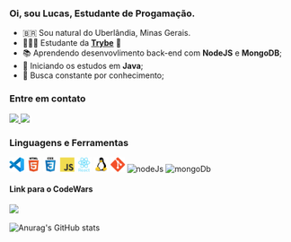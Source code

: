 ### Oi, sou Lucas, Estudante de Progamação.

<!-- <img align="right" alt="GIF" src=https://media0.giphy.com/media/MdA16VIoXKKxNE8Stk/giphy.gif width="400px" /> -->

- :brazil: Sou natural do Uberlândia, Minas Gerais.
- 👨🏽‍💻 Estudante da <a href="https://www.betrybe.com/" target="_blank"><strong>Trybe</strong></a> 🚀
- 📚 Aprendendo desenvovlimento back-end com **NodeJS** e **MongoDB**;
- 🧠 Iniciando os estudos em **Java**;
- 🔎 Busca constante por conhecimento;



### Entre em contato
<a href="https://www.linkedin.com/in/lucas-rodrigues-pontes/" target="_blank">
  <img src="https://img.shields.io/badge/-LinkedIn-%230077B5?style=for-the-badge&logo=linkedin&logoColor=white" target="_blank">
</a> 

<a href = "mailto:lucasrpontesgarcia@gmail.com">
<img src="https://img.shields.io/badge/-Gmail-%23333?style=for-the-badge&logo=gmail&logoColor=white" target="_blank">
</a> 



### Linguagens e Ferramentas
<p align="left">
  <img alt="Visual Studio Code" width="26px" src="https://raw.githubusercontent.com/github/explore/80688e429a7d4ef2fca1e82350fe8e3517d3494d/topics/visual-studio-code/visual-studio-code.png" />
  <img alt="html5" width="26px" src="https://raw.githubusercontent.com/devicons/devicon/master/icons/html5/html5-original-wordmark.svg" /> 
  <img alt="css3" width="26px" src="https://raw.githubusercontent.com/devicons/devicon/master/icons/css3/css3-original-wordmark.svg" /> 
  <img alt="javascript" width="26px" src="https://raw.githubusercontent.com/devicons/devicon/master/icons/javascript/javascript-original.svg" /> 
  <img alt="react" width="26px" src="https://raw.githubusercontent.com/devicons/devicon/master/icons/react/react-original-wordmark.svg" />
  <img alt="linux" width="26px" src="https://raw.githubusercontent.com/devicons/devicon/master/icons/linux/linux-original.svg" alt="linux" width="40" />
  <img alt="git" width="26px" src="https://raw.githubusercontent.com/devicons/devicon/master/icons/git/git-original.svg" />
  <img alt="nodeJs" width="26px" src="https://cdn.jsdelivr.net/gh/devicons/devicon/icons/nodejs/nodejs-original.svg" />
  <img alt="mongoDb" width="30px" src="https://cdn.jsdelivr.net/gh/devicons/devicon/icons/mongodb/mongodb-plain-wordmark.svg" />
</p>



#### Link para o CodeWars
<a href = "https://www.codewars.com/users/Lucas%20Pontes">
  <img src="https://www.codewars.com/users/Lucas%20Pontes/badges/micro" target="_blank">
</a> 


![Anurag's GitHub stats](https://github-readme-stats.vercel.app/api?username=LucasRPontes&theme=github_dark&show_icons=true)

